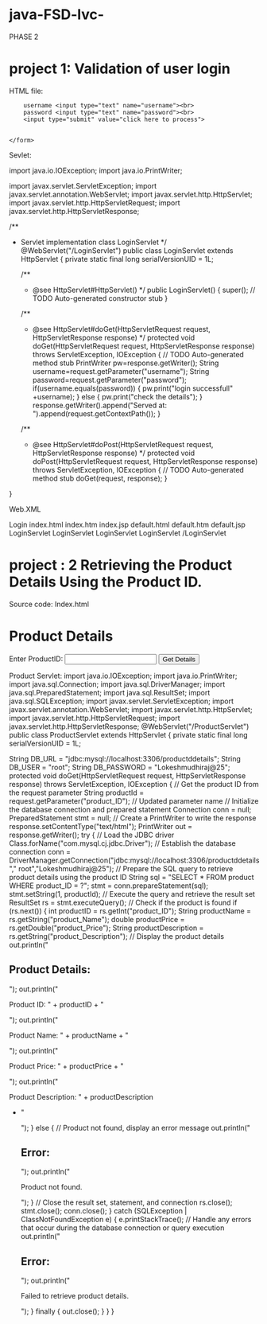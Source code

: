 # java-FSD-lvc-

PHASE 2 
# project 1: Validation of user login

HTML file:
<!DOCTYPE html>
<html>
<head>
<meta charset="ISO-8859-1">
<title>Insert title here</title>
</head>
<body>
	<form action="LoginServlet" method="get">
		

		username <input type="text" name="username"><br>
		password <input type="text" name="password"><br> 
		<input type="submit" value="click here to process">

		
	</form>

</body>
</html>


Sevlet:

import java.io.IOException;
import java.io.PrintWriter;

import javax.servlet.ServletException;
import javax.servlet.annotation.WebServlet;
import javax.servlet.http.HttpServlet;
import javax.servlet.http.HttpServletRequest;
import javax.servlet.http.HttpServletResponse;

/**
 * Servlet implementation class LoginServlet
 */
@WebServlet("/LoginServlet")
public class LoginServlet extends HttpServlet {
	private static final long serialVersionUID = 1L;
       
    /**
     * @see HttpServlet#HttpServlet()
     */
    public LoginServlet() {
        super();
        // TODO Auto-generated constructor stub
    }

	/**
	 * @see HttpServlet#doGet(HttpServletRequest request, HttpServletResponse response)
	 */
	protected void doGet(HttpServletRequest request, HttpServletResponse response) throws ServletException, IOException {
		// TODO Auto-generated method stub
		PrintWriter pw=response.getWriter();
		String username=request.getParameter("username");
		String password=request.getParameter("password");
		if(username.equals(password))
		{
			pw.print("login successfull" +username);
		}
		else {
			pw.print("check the details");
		}
		response.getWriter().append("Served at: ").append(request.getContextPath());
	}

	/**
	 * @see HttpServlet#doPost(HttpServletRequest request, HttpServletResponse response)
	 */
	protected void doPost(HttpServletRequest request, HttpServletResponse response) throws ServletException, IOException {
		// TODO Auto-generated method stub
		doGet(request, response);
	}

}

Web.XML
<?xml version="1.0" encoding="UTF-8"?>
<web-app xmlns:xsi="http://www.w3.org/2001/XMLSchema-instance" xmlns="http://xmlns.jcp.org/xml/ns/javaee" xsi:schemaLocation="http://xmlns.jcp.org/xml/ns/javaee http://xmlns.jcp.org/xml/ns/javaee/web-app_3_1.xsd" version="3.1">
  <display-name>Login</display-name>
  <welcome-file-list>
    <welcome-file>index.html</welcome-file>
    <welcome-file>index.htm</welcome-file>
    <welcome-file>index.jsp</welcome-file>
    <welcome-file>default.html</welcome-file>
    <welcome-file>default.htm</welcome-file>
    <welcome-file>default.jsp</welcome-file>
  </welcome-file-list>
  <servlet>
    <description></description>
    <display-name>LoginServlet</display-name>
    <servlet-name>LoginServlet</servlet-name>
    <servlet-class>LoginServlet</servlet-class>
  </servlet>
  <servlet-mapping>
    <servlet-name>LoginServlet</servlet-name>
    <url-pattern>/LoginServlet</url-pattern>
  </servlet-mapping>
</web-app>


# project : 2  Retrieving the Product Details Using the Product ID.
Source code:
Index.html
<!DOCTYPE html>
<html>
<head>
 <title>Product Details</title>
</head>
<body>
 <h1>Product Details</h1>
 <form action="ProductDetails" method="GET">
 Enter ProductID: <input type="text" id="product_ID"
name="product_ID">
 <button type="submit">Get Details</button>
 </form>
</body>
</html>
Product Servlet:
import java.io.IOException;
import java.io.PrintWriter;
import java.sql.Connection;
import java.sql.DriverManager;
import java.sql.PreparedStatement;
import java.sql.ResultSet;
import java.sql.SQLException;
import javax.servlet.ServletException;
import javax.servlet.annotation.WebServlet;
import javax.servlet.http.HttpServlet;
import javax.servlet.http.HttpServletRequest;
import javax.servlet.http.HttpServletResponse;
@WebServlet("/ProductServlet")
public class ProductServlet extends HttpServlet {
private static final long serialVersionUID = 1L;
 
 String DB_URL = "jdbc:mysql://localhost:3306/productddetails";
 String DB_USER = "root";
 String DB_PASSWORD = "Lokeshmudhiraj@25";
protected void doGet(HttpServletRequest request, HttpServletResponse 
response) throws ServletException, IOException {
// Get the product ID from the request parameter
 String productId = request.getParameter("product_ID"); // Updated 
parameter name
 // Initialize the database connection and prepared statement
 Connection conn = null;
 PreparedStatement stmt = null;
 // Create a PrintWriter to write the response
 response.setContentType("text/html");
 PrintWriter out = response.getWriter();
 try {
 // Load the JDBC driver
 Class.forName("com.mysql.cj.jdbc.Driver");
 // Establish the database connection
 conn = 
DriverManager.getConnection("jdbc:mysql://localhost:3306/productddetails","
root","Lokeshmudhiraj@25");
 // Prepare the SQL query to retrieve product details using the 
product ID
 String sql = "SELECT * FROM product WHERE product_ID = ?";
 stmt = conn.prepareStatement(sql);
 stmt.setString(1, productId);
 // Execute the query and retrieve the result set
 ResultSet rs = stmt.executeQuery();
 // Check if the product is found
 if (rs.next()) {
 int productID = rs.getInt("product_ID");
 String productName = rs.getString("product_Name");
 double productPrice = rs.getDouble("product_Price");
 String productDescription = 
rs.getString("product_Description");
 // Display the product details
 out.println("<h2>Product Details:</h2>");
 out.println("<p>Product ID: " + productID + "</p>");
 out.println("<p>Product Name: " + productName + "</p>");
 out.println("<p>Product Price: " + productPrice + "</p>");
 out.println("<p>Product Description: " + productDescription 
+ "</p>");
 } else {
 // Product not found, display an error message
 out.println("<h2>Error:</h2>");
 out.println("<p>Product not found.</p>");
 }
 // Close the result set, statement, and connection
 rs.close();
 stmt.close();
 conn.close();
 } catch (SQLException | ClassNotFoundException e) {
 e.printStackTrace();
 // Handle any errors that occur during the database connection 
or query execution
 out.println("<h2>Error:</h2>");
 out.println("<p>Failed to retrieve product details.</p>");
 } finally {
 out.close();
 }
 }
}

